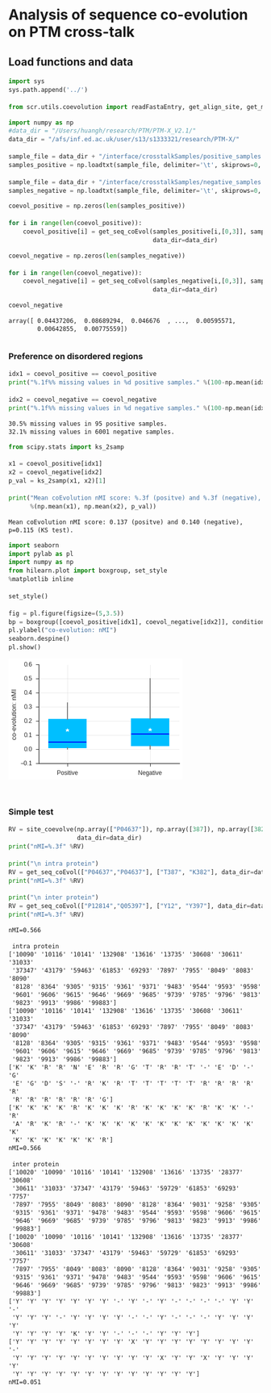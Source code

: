 
# Analysis of sequence co-evolution on PTM cross-talk

## Load functions and data


```python
import sys
sys.path.append('../')

from scr.utils.coevolution import readFastaEntry, get_align_site, get_msa_site, site_coevolve, get_seq_coEvol
```


```python
import numpy as np
#data_dir = "/Users/huangh/research/PTM/PTM-X_V2.1/"
data_dir = "/afs/inf.ed.ac.uk/user/s13/s1333321/research/PTM-X/"

sample_file = data_dir + "/interface/crosstalkSamples/positive_samples.txt"
samples_positive = np.loadtxt(sample_file, delimiter='\t', skiprows=0, dtype="str")

sample_file = data_dir + "/interface/crosstalkSamples/negative_samples.txt"
samples_negative = np.loadtxt(sample_file, delimiter='\t', skiprows=0, dtype="str")
```


```python
coevol_positive = np.zeros(len(samples_positive))

for i in range(len(coevol_positive)):
    coevol_positive[i] = get_seq_coEvol(samples_positive[i,[0,3]], samples_positive[i,[1,4]], verbose=False, 
                                        data_dir=data_dir)
```


```python
coevol_negative = np.zeros(len(samples_negative))

for i in range(len(coevol_negative)):
    coevol_negative[i] = get_seq_coEvol(samples_negative[i,[0,3]], samples_negative[i,[1,4]], verbose=False, 
                                        data_dir=data_dir)
```


```python
coevol_negative
```




    array([ 0.04437206,  0.08689294,  0.046676  , ...,  0.00595571,
            0.00642855,  0.00775559])




```python

```

### Preference on disordered regions


```python
idx1 = coevol_positive == coevol_positive
print("%.1f%% missing values in %d positive samples." %(100-np.mean(idx1)*100, len(idx1)))

idx2 = coevol_negative == coevol_negative
print("%.1f%% missing values in %d negative samples." %(100-np.mean(idx2)*100, len(idx2)))
```

    30.5% missing values in 95 positive samples.
    32.1% missing values in 6001 negative samples.



```python
from scipy.stats import ks_2samp

x1 = coevol_positive[idx1]
x2 = coevol_negative[idx2]
p_val = ks_2samp(x1, x2)[1]

print("Mean coEvolution nMI score: %.3f (positve) and %.3f (negative), p=%.3f (KS test)." 
      %(np.mean(x1), np.mean(x2), p_val))
```

    Mean coEvolution nMI score: 0.137 (positve) and 0.140 (negative), p=0.115 (KS test).



```python
import seaborn
import pylab as pl
import numpy as np
from hilearn.plot import boxgroup, set_style
%matplotlib inline

set_style()

fig = pl.figure(figsize=(5,3.5))
bp = boxgroup([coevol_positive[idx1], coevol_negative[idx2]], conditions=("Positive","Negative"))
pl.ylabel("co-evolution: nMI")
seaborn.despine()
pl.show()
```


![png](images/nMI-boxplot.png)



```python

```


```python

```

### Simple test


```python
RV = site_coevolve(np.array(["P04637"]), np.array([387]), np.array([382]), np.array(["T"]), np.array(["K"]),
                   data_dir=data_dir)
print("nMI=%.3f" %RV)

print("\n intra protein")
RV = get_seq_coEvol(["P04637","P04637"], ["T387", "K382"], data_dir=data_dir)
print("nMI=%.3f" %RV)

print("\n inter protein")
RV = get_seq_coEvol(["P12814","Q05397"], ["Y12", "Y397"], data_dir=data_dir)
print("nMI=%.3f" %RV)
```

    nMI=0.566
    
     intra protein
    ['10090' '10116' '10141' '132908' '13616' '13735' '30608' '30611' '31033'
     '37347' '43179' '59463' '61853' '69293' '7897' '7955' '8049' '8083' '8090'
     '8128' '8364' '9305' '9315' '9361' '9371' '9483' '9544' '9593' '9598'
     '9601' '9606' '9615' '9646' '9669' '9685' '9739' '9785' '9796' '9813'
     '9823' '9913' '9986' '99883']
    ['10090' '10116' '10141' '132908' '13616' '13735' '30608' '30611' '31033'
     '37347' '43179' '59463' '61853' '69293' '7897' '7955' '8049' '8083' '8090'
     '8128' '8364' '9305' '9315' '9361' '9371' '9483' '9544' '9593' '9598'
     '9601' '9606' '9615' '9646' '9669' '9685' '9739' '9785' '9796' '9813'
     '9823' '9913' '9986' '99883']
    ['K' 'K' 'R' 'R' 'N' 'E' 'R' 'R' 'G' 'T' 'R' 'R' 'T' '-' 'E' 'D' '-' 'G'
     'E' 'G' 'D' 'S' '-' 'R' 'K' 'R' 'T' 'T' 'T' 'T' 'T' 'R' 'R' 'R' 'R' 'R'
     'R' 'R' 'R' 'R' 'R' 'R' 'G']
    ['K' 'K' 'K' 'K' 'R' 'K' 'K' 'K' 'R' 'K' 'K' 'K' 'K' 'R' 'K' 'K' '-' 'R'
     'A' 'R' 'K' 'R' '-' 'K' 'K' 'K' 'K' 'K' 'K' 'K' 'K' 'K' 'K' 'K' 'K' 'K'
     'K' 'K' 'K' 'K' 'K' 'K' 'R']
    nMI=0.566
    
     inter protein
    ['10020' '10090' '10116' '10141' '132908' '13616' '13735' '28377' '30608'
     '30611' '31033' '37347' '43179' '59463' '59729' '61853' '69293' '7757'
     '7897' '7955' '8049' '8083' '8090' '8128' '8364' '9031' '9258' '9305'
     '9315' '9361' '9371' '9478' '9483' '9544' '9593' '9598' '9606' '9615'
     '9646' '9669' '9685' '9739' '9785' '9796' '9813' '9823' '9913' '9986'
     '99883']
    ['10020' '10090' '10116' '10141' '132908' '13616' '13735' '28377' '30608'
     '30611' '31033' '37347' '43179' '59463' '59729' '61853' '69293' '7757'
     '7897' '7955' '8049' '8083' '8090' '8128' '8364' '9031' '9258' '9305'
     '9315' '9361' '9371' '9478' '9483' '9544' '9593' '9598' '9606' '9615'
     '9646' '9669' '9685' '9739' '9785' '9796' '9813' '9823' '9913' '9986'
     '99883']
    ['Y' 'Y' 'Y' 'Y' 'Y' 'Y' 'Y' '-' 'Y' '-' 'Y' '-' '-' '-' '-' 'Y' 'Y' '-'
     'Y' 'Y' 'Y' '-' 'Y' 'Y' 'Y' 'Y' '-' '-' 'Y' '-' '-' '-' 'Y' 'Y' 'Y' 'Y'
     'Y' 'Y' 'Y' 'Y' 'K' 'Y' 'Y' '-' '-' '-' 'Y' 'Y' 'Y']
    ['Y' 'Y' 'Y' 'Y' 'Y' 'Y' 'Y' 'Y' 'X' 'Y' 'Y' 'Y' 'Y' 'Y' 'Y' 'Y' 'Y' '-'
     'Y' 'Y' 'Y' 'Y' 'Y' 'Y' 'Y' 'Y' 'Y' 'Y' 'X' 'Y' 'Y' 'X' 'Y' 'Y' 'Y' 'Y'
     'Y' 'Y' 'Y' 'Y' 'Y' 'Y' 'Y' 'Y' 'Y' 'Y' 'Y' 'Y' 'Y']
    nMI=0.051



```python

```
